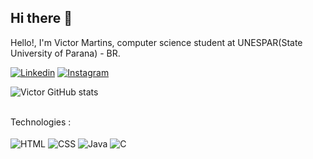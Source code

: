 ## Hi there 👋

Hello!, I'm Victor Martins, computer science student at UNESPAR(State University of Parana) - BR.

[![Linkedin](https://img.shields.io/badge/LinkedIn-0077B5?style=for-the-badge&logo=linkedin&logoColor=white)](https://www.linkedin.com/in/victor-martins-546a20231/)
[![Instagram](https://img.shields.io/badge/Instagram-E4405F?style=for-the-badge&logo=instagram&logoColor=white)](https://www.instagram.com/victorqm11/)

![Victor GitHub stats](https://github-readme-stats.vercel.app/api?username=VictorQMm&show_icons=true&theme=dracula)


<div style="display: inline_block"> <br/>
  Technologies : <br/><br/>
  <img align= "center" alt="HTML" src="https://img.shields.io/badge/HTML5-E34F26?style=for-the-badge&logo=html5&logoColor=white" />
  <img align= "center" alt="CSS" src="https://img.shields.io/badge/CSS3-1572B6?style=for-the-badge&logo=css3&logoColor=white" />
  <img align= "center" alt="Java" src="https://img.shields.io/badge/Java-ED8B00?style=for-the-badge&logo=openjdk&logoColor=white" />
  <img align= "center" alt="C" src="https://img.shields.io/badge/C-00599C?style=for-the-badge&logo=c&logoColor=white" />
</div>

